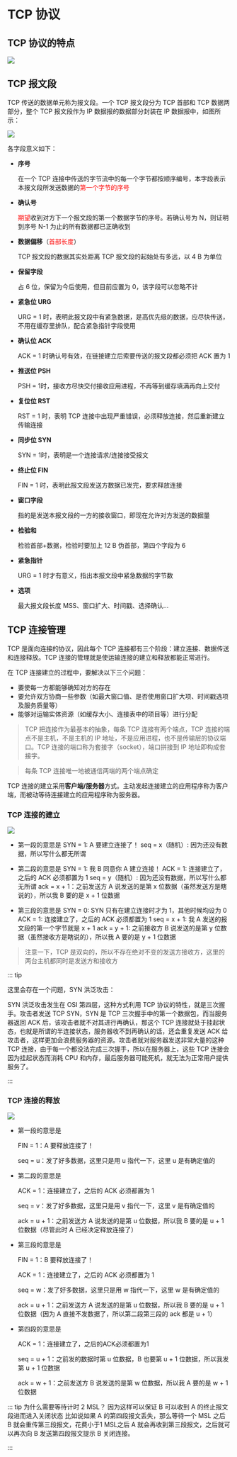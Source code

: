 # TCP 协议

## TCP 协议的特点

![](/imgs/foundation/network/tcp-1.png)

## TCP 报文段

TCP 传送的数据单元称为报文段。一个 TCP 报文段分为 TCP 首部和 TCP 数据两部分，整个 TCP 报文段作为 IP 数据报的数据部分封装在 IP 数据报中，如图所示：

![](/imgs/foundation/network/tcp-2.png)

各字段意义如下：

- **序号**

  在一个 TCP 连接中传送的字节流中的每一个字节都按顺序编号，本字段表示本报文段所发送数据的<font color="red">第一个字节的序号</font>

- **确认号**

  <font color="red">期望</font>收到对方下一个报文段的第一个数据字节的序号。若确认号为 N，则证明到序号 N-1 为止的所有数据都已正确收到

- **数据偏移**（<font color="red">首部长度</font>）

  TCP 报文段的数据其实处距离 TCP 报文段的起始处有多远，以 4 B 为单位
- **保留字段**
  
  占 6 位，保留为今后使用，但目前应置为 0，该字段可以忽略不计
- **紧急位 URG**

  URG = 1 时，表明此报文段中有紧急数据，是高优先级的数据，应尽快传送，不用在缓存里排队，配合紧急指针字段使用

- **确认位 ACK**

  ACK = 1 时确认号有效，在链接建立后索要传送的报文段都必须把 ACK 置为 1

- **推送位 PSH**

  PSH = 1时，接收方尽快交付接收应用进程，不再等到缓存填满再向上交付

- **复位位 RST**

  RST = 1 时，表明 TCP 连接中出现严重错误，必须释放连接，然后重新建立传输连接

- **同步位 SYN**

  SYN = 1时，表明是一个连接请求/连接接受报文

- **终止位 FIN**

  FIN = 1 时，表明此报文段发送方数据已发完，要求释放连接

- **窗口字段**

  指的是发送本报文段的一方的接收窗口，即现在允许对方发送的数据量

- **检验和**

  检验首部+数据，检验时要加上 12 B 伪首部，第四个字段为 6

- **紧急指针**

  URG = 1 时才有意义，指出本报文段中紧急数据的字节数

- **选项**

  最大报文段长度 MSS、窗口扩大、时间戳、选择确认…

## TCP 连接管理

TCP 是面向连接的协议，因此每个 TCP 连接都有三个阶段：建立连接、数据传送和连接释放。TCP 连接的管理就是使运输连接的建立和释放都能正常进行。

在 TCP 连接建立的过程中，要解决以下三个问题：

- 要使每一方都能够确知对方的存在
- 要允许双方协商一些参数（如最大窗口值、是否使用窗口扩大项、时间戳选项及服务质量等）
- 能够对运输实体资源（如缓存大小、连接表中的项目等）进行分配

> TCP 把连接作为最基本的抽象，每条 TCP 连接有两个端点，TCP 连接的端点不是主机，不是主机的 IP 地址，不是应用进程，也不是传输层的协议端口。TCP 连接的端口称为套接字（socket），端口拼接到 IP 地址即构成套接字。

> 每条 TCP 连接唯一地被通信两端的两个端点确定

TCP 连接的建立采用**客户端/服务器**方式。主动发起连接建立的应用程序称为客户端，而被动等待连接建立的应用程序称为服务器。

### TCP 连接的建立

![](/imgs/foundation/network/tcp-3.png)

- 第一段的意思是
  SYN = 1:  A 要建立连接了！
  seq = x（随机）: 因为还没有数据，所以写什么都无所谓

- 第二段的意思是
  SYN = 1: 我 B 同意你 A 建立连接！
  ACK = 1: 连接建立了，之后的 ACK 必须都置为 1
  seq = y（随机）: 因为还没有数据，所以写什么都无所谓
  ack = x + 1：之前发送方 A 说发送的是第 x 位数据（虽然发送方是瞎说的），所以我 B 要的是 x + 1 位数据

- 第三段的意思是
  SYN = 0: SYN 只有在建立连接时才为 1，其他时候均设为 0
  ACK = 1: 连接建立了，之后的 ACK 必须都置为 1
  seq = x + 1: 我 A 发送的报文段的第一个字节就是 x + 1
  ack = y + 1: 之前接收方 B 说发送的是第 y 位数据（虽然接收方是瞎说的），所以我 A 要的是 y + 1 位数据

> 注意一下，TCP 是双向的，所以不存在绝对不变的发送方接收方，这里的两台主机都同时是发送方和接收方

::: tip

这里会存在一个问题，SYN 洪泛攻击：

SYN 洪泛攻击发生在 OSI 第四层，这种方式利用 TCP 协议的特性，就是三次握手。攻击者发送 TCP SYN，SYN 是 TCP 三次握手中的第一个数据包，而当服务器返回 ACK 后，该攻击者就不对其进行再确认，那这个 TCP 连接就处于挂起状态，也就是所谓的半连接状态，服务器收不到再确认的话，还会重复发送 ACK 给攻击者，这样更加会浪费服务器的资源。攻击者就对服务器发送非常大量的这种 TCP 连接，由于每一个都没法完成三次握手，所以在服务器上，这些 TCP 连接会因为挂起状态而消耗 CPU 和内存，最后服务器可能死机，就无法为正常用户提供服务了。

:::

### TCP 连接的释放

![](/imgs/foundation/network/tcp-4.png)

- 第一段的意思是
  
  FIN = 1：A 要释放连接了！
  
  seq = u：发了好多数据，这里只是用 u 指代一下，这里 u 是有确定值的

- 第二段的意思是
  
  ACK = 1：连接建立了，之后的 ACK 必须都置为 1
  
  seq = v：发了好多数据，这里只是用 v 指代一下，这里 v 是有确定值的
  
  ack = u + 1：之前发送方 A 说发送的是第 u 位数据，所以我 B 要的是 u + 1 位数据（尽管此时 A 已经决定释放连接了）

- 第三段的意思是
  
  FIN = 1：B 要释放连接了！
  
  ACK = 1：连接建立了，之后的 ACK 必须都置为 1
  
  seq = w：发了好多数据，这里只是用 w 指代一下，这里 w 是有确定值的
  
  ack = u + 1：之前发送方 A 说发送的是第 u 位数据，所以我 B 要的是 u + 1 位数据（因为 A 直接不发数据了，所以第二段第三段的 ack 都是 u + 1）

- 第四段的意思是
  
  ACK = 1：连接建立了，之后的ACK必须都置为1
  
  seq = u + 1：之前发的数据时第 u 位数据，B 也要第 u + 1 位数据，所以我发第 u + 1 位数据
  
  ack = w + 1：之前发送方 B 说发送的是第 w 位数据，所以我 A 要的是 w + 1 位数据

::: tip 为什么需要等待计时 2 MSL？
因为这样可以保证 B 可以收到 A 的终止报文段进而进入关闭状态
比如说如果 A 的第四段报文丢失，那么等待一个 MSL 之后 B 就会重传第三段报文，花费小于1 MSL之后 A 就会再收到第三段报文，之后就可以再次向 B 发送第四段报文提示 B 关闭连接。

:::







